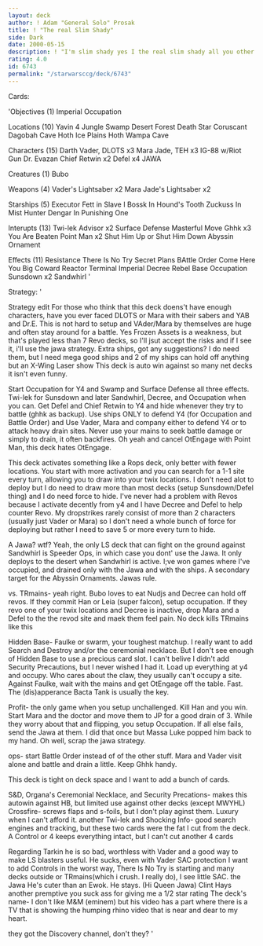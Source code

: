 ```yaml
---
layout: deck
author: ! Adam "General Solo" Prosak
title: ! "The real Slim Shady"
side: Dark
date: 2000-05-15
description: ! "I'm slim shady yes I the real slim shady all you other slim shady's...."
rating: 4.0
id: 6743
permalink: "/starwarsccg/deck/6743"
---
```

Cards: 

'Objectives (1)
Imperial Occupation

Locations (10)
Yavin 4
Jungle
Swamp
Desert
Forest
Death Star
Coruscant
Dagobah Cave
Hoth Ice Plains
Hoth Wampa Cave

Characters (15)
Darth Vader, DLOTS x3
Mara Jade, TEH x3
IG-88 w/Riot Gun
Dr. Evazan
Chief Retwin x2
Defel x4
JAWA

Creatures (1)
Bubo

Weapons (4)
Vader's Lightsaber x2
Mara Jade's Lightsaber x2

Starships (5)
Executor
Fett in Slave I
Bossk In Hound's Tooth
Zuckuss In Mist Hunter
Dengar In Punishing One

Interupts (13)
Twi-lek Advisor x2
Surface Defense
Masterful Move
Ghhk x3
You Are Beaten
Point Man x2
Shut Him Up or Shut Him Down
Abyssin Ornament

Effects (11)
Resistance
There Is No Try
Secret Plans
BAttle Order
Come Here You Big Coward
Reactor Terminal
Imperial Decree
Rebel Base Occupation
Sunsdown x2
Sandwhirl '

Strategy: '

Strategy edit
For those who think that this deck doens't have enough characters, have you ever faced DLOTS or Mara with their sabers and YAB and Dr.E.  This is not hard to setup and VAder/Mara by themselves are huge and often stay around for a battle.
Yes Frozen Assets is a weakness, but that's played less than 7 Revo decks, so I'll jsut accept the risks and if I see it, i'll use the jawa strategy.
Extra ships, got any suggestions?  I do need them, but I need mega good ships and 2 of my ships can hold off anything but an X-Wing Laser show
This deck is auto win against so many net decks it isn't even funny.

Start Occupation for Y4 and Swamp and Surface Defense all three effects.  Twi-lek for Sunsdown and later Sandwhirl, Decree, and Occupation when you can.  Get Defel and Chief Retwin to Y4 and hide whenever they try to battle (ghhk as backup).  Use ships ONLY to defend Y4 (for Occupation and Battle Order) and Use Vader, Mara and company either to defend Y4 or to attack heavy drain sites.  Never use your mains to seek battle damage or simply to drain, it often backfires.  Oh yeah and cancel OtEngage with Point Man, this deck hates OtEngage.

This deck activates something like a Rops deck, only better with fewer locations.  You start with more activation and you can search for a 1-1 site every turn, allowing you to draw into your twix locations.	I don't need alot to deploy but I do need to draw more than most decks (setup Sunsdown/Defel thing) and I do need force to hide.  I've never had a problem with Revos because I activate decently from y4 and I have Decree and Defel to help counter Revo.  My dropstrikes rarely consist of more than 2 characters (usually just Vader or Mara) so I don't need a whole bunch of force for deploying but rather I need to save 5 or more every turn to hide.

A Jawa? wtf?  Yeah, the only LS deck that can fight on the ground against Sandwhirl is Speeder Ops, in which case you dont' use the Jawa.  It only deploys to the desert when Sandwhirl is active.  I;ve won games where I've occupied, and drained only with the Jawa and with the ships.  A secondary target for the Abyssin Ornaments.  Jawas rule.

vs. TRmains- yeah right.  Bubo loves to eat Nudjs and Decree can hold off revos.  If they commit Han or Leia (super falcon), setup occupation.	If they revo one of your twix locations and Decree is inactive, drop Mara and a Defel to the the revod site and maek them feel pain.   No deck kills TRmains like this

Hidden Base- Faulke or swarm, your toughest matchup.  I really want to add Search and Destroy and/or the ceremonial necklace.  But I don't see enough of Hidden Base to use a precious card slot.  I can't belive I didn't add Security Precautions, but I never wished I had it.  Load up everything at y4 and occupy.  Who cares about the claw, they usually can't occupy a site.  Against Faulke, wait with the mains and get OtEngage off the table.  Fast.  The (dis)apperance Bacta Tank is usually the key.

Profit- the only game when you setup unchallenged.  Kill Han and you win.  Start Mara and the doctor and move them to JP for a good drain of 3.  While they worry about that and flipping, you setup Occupation.  If all else fails, send the Jawa at them.  I did that once but Massa Luke popped him back to my hand.  Oh well, scrap the jawa strategy.

ops- start Battle Order instead of of the other stuff.	Mara and Vader visit alone and battle and drain a little.  Keep Ghhk handy.

This deck is tight on deck space and I want to add a bunch of cards.

S&D, Organa's Ceremonial Necklace, and Security Precations- makes this autowin against HB, but limited use against other decks (except MWYHL)
Crossfire- screws flaps and s-foils, but I don't play aginst them.  Luxury when I can't afford it.
another Twi-lek and Shocking Info- good search engines and tracking, but these two cards were the fat I cut from the deck.
A Control or 4  keeps everything intact, but I can't cut another 4 cards

Regarding
Tarkin  he is so bad, worthless with Vader and a good way to make LS blasters useful.	He sucks, even with Vader
SAC protection  I want to add Controls in the worst way, There Is No Try is starting and many decks outside or TRmains(which i crush.	I really do), I see little SAC.
the Jawa  He's cuter than an Ewok.  He stays.  (Hi Queen Jawa)
Clint Hays  another premptive you suck ass for giving me a 1/2 star rating
The deck's name-  I don't like M&M (eminem) but his video has a part where there is a TV that is showing the humping rhino video that is near and dear to my heart.

they got the Discovery channel, don't they?
'
